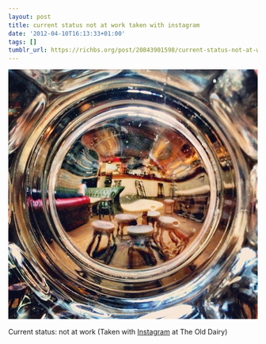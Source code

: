 ```yaml
---
layout: post
title: current status not at work taken with instagram
date: '2012-04-10T16:13:33+01:00'
tags: []
tumblr_url: https://richbs.org/post/20843901598/current-status-not-at-work-taken-with-instagram
---
```

 ![](/tumblr_files/tumblr_m29rml79wD1qzrvz1o1_640.jpg)  

Current status: not at work (Taken with [Instagram](http://instagr.am) at The Old Dairy)

